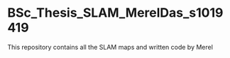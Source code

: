 # BSc_Thesis_SLAM_MerelDas_s1019419
This repository contains all the SLAM maps and written code by Merel
